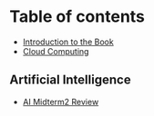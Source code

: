 # Table of contents

* [Introduction to the Book](README.md)
* [Cloud Computing](cloud-computing.md)

## Artificial Intelligence

* [AI Midterm2 Review](artificial-intelligence/ai-midterm2-review.md)

